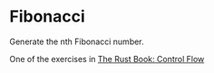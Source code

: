 # Fibonacci

Generate the nth Fibonacci number.

One of the exercises in [The Rust Book: Control Flow](https://doc.rust-lang.org/book/ch03-05-control-flow.html)
